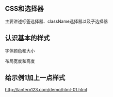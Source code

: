 
## CSS和选择器

主要讲述标签选择器、className选择器以及子选择器

## 认识基本的样式

字体颜色和大小

布局宽度和高度

## 给示例1加上一点样式

http://lantern123.com/demo/html-01.html

